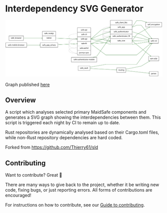# Interdependency SVG Generator

![MaidSafe Interdependencies](https://raw.githubusercontent.com/maidsafe/interdependency-svg-generator/gh-pages/db.svg)

Graph published [here](https://maidsafe.github.io/interdependency-svg-generator/)

## Overview

A script which analyses selected primary MaidSafe components and generates a SVG graph showing the interdependencies between them. This script is triggered each night by CI to remain up to date.

Rust repositories are dynamically analysed based on their Cargo.toml files, while non-Rust repository dependencies are hard coded.

Forked from https://github.com/Thierry61/sld

## Contributing

Want to contribute? Great :tada:

There are many ways to give back to the project, whether it be writing new code, fixing bugs, or just reporting errors. All forms of contributions are encouraged!

For instructions on how to contribute, see our [Guide to contributing](https://github.com/maidsafe/QA/blob/master/CONTRIBUTING.md).
